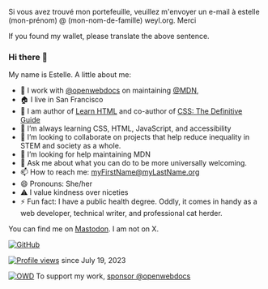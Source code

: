 Si vous avez trouvé mon portefeuille, veuillez m'envoyer un e-mail à estelle (mon-prénom) @ (mon-nom-de-famille) weyl.org. Merci

If you found my wallet, please translate the above sentence.

### Hi there 👋

My name is Estelle. A little about me:


- 🔭 I work with [@openwebdocs](https://github.com/openwebdocs) on maintaining [@MDN](https://github.com/mdn),
- 🏠 I live in San Francisco
- 📝 I am author of [Learn HTML](https://web.dev/learn/html) and co-author of [CSS: The Definitive Guide](https://learning.oreilly.com/library/view/css-the-definitive/9781098117603/)
- 🌱 I’m always learning CSS, HTML, JavaScript, and accessibility
- 👯 I’m looking to collaborate on projects that help reduce inequality in STEM and society as a whole.
- 🤔 I’m looking for help maintaining MDN
- 💬 Ask me about what you can do to be more universally welcoming.
- 📫 How to reach me: myFirstName@myLastName.org
- 😄 Pronouns: She/her
- ⚠️ I value kindness over niceties
- ⚡ Fun fact: I have a public health degree. Oddly, it comes in handy as a web developer, technical writer, and professional cat herder.

You can find me on <a rel="me" href="https://front-end.social/@estelle">Mastodon</a>. I am not on X.

[![GitHub](https://github-readme-stats.vercel.app/api?username=estelle&show_icons=true&count_private=true&include_all_commits=true&custom_title=Estelle's&nbsp;GitHub&nbsp;Stats&rank_icon=percentile)](https://github.com/anuraghazra/github-readme-stats)

[![Profile views](https://komarev.com/ghpvc/?username=estelle)](https://github.com/antonkomarev/github-profile-views-counter) since July 19, 2023
<!--
![Readme stats](https://github-readme-stats.vercel.app/api/top-langs?username=estelle)

![Streak](https://streak-stats.demolab.com?user=estelle)
-->
[![OWD](https://avatars.githubusercontent.com/u/73961485?s=64)](https://github.com/sponsors/openwebdocs)  To support my work, [sponsor @openwebdocs](https://github.com/sponsors/openwebdocs)
  
